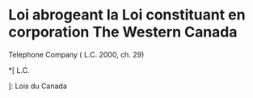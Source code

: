 #  Loi abrogeant la Loi constituant en corporation The Western Canada
Telephone Company (  L.C.  2000, ch. 29)

  *[
 L.C.

]: Lois du Canada

